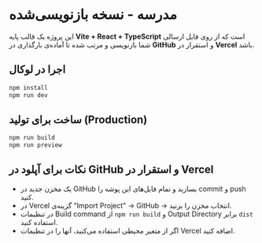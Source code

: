 # مدرسه - نسخه بازنویسی‌شده

این پروژه یک قالب پایه **Vite + React + TypeScript** است که از روی فایل ارسالی شما بازنویسی و مرتب شده تا آماده‌ی بارگذاری در **GitHub** و استقرار در **Vercel** باشد.

## اجرا در لوکال
```bash
npm install
npm run dev
```

## ساخت برای تولید (Production)
```bash
npm run build
npm run preview
```

## نکات برای آپلود در GitHub و استقرار در Vercel
- یک مخزن جدید در GitHub بسازید و تمام فایل‌های این پوشه را commit و push کنید.
- در Vercel گزینه‌ی "Import Project" -> GitHub -> انتخاب مخزن را بزنید.
- در تنظیمات Build command از `npm run build` و Output Directory برابر `dist` استفاده کنید.
- اگر از متغیر محیطی استفاده می‌کنید، آنها را در تنظیمات Vercel اضافه کنید.
